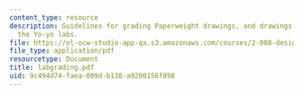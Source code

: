 ```yaml
---
content_type: resource
description: Guidelines for grading Paperweight drawings, and drawings produced in
  the Yo-yo labs.
file: https://ol-ocw-studio-app-qa.s3.amazonaws.com/courses/2-008-design-and-manufacturing-ii-spring-2004/9c494d74faea009db138a9200156f898_labgrading.pdf
file_type: application/pdf
resourcetype: Document
title: labgrading.pdf
uid: 9c494d74-faea-009d-b138-a9200156f898
---
```

